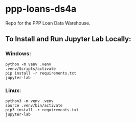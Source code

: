 # ppp-loans-ds4a
Repo for the PPP Loan Data Warehouse.

## To Install and Run Jupyter Lab Locally:
### Windows:
```
python -m venv .venv  
.venv/Scripts/activate  
pip install -r requirements.txt  
jupyter-lab  
```

### Linux:
```
python3 -m venv .venv  
source .venv/bin/activate  
pip3 install -r requirements.txt  
jupyter-lab  
```
